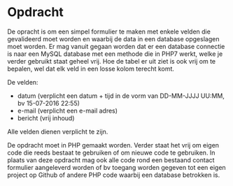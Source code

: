# Opdracht

De opracht is om een simpel formulier te maken met enkele velden die gevalideerd moet worden en waarbij de data in een database opgeslagen moet worden. 
Er mag vanuit gegaan worden dat er een database connectie is naar een MySQL database met een methode die in PHP7 werkt, welke je verder gebruikt staat geheel vrij. 
Hoe de tabel er uit ziet is ook vrij om te bepalen, wel dat elk veld in een losse kolom terecht komt.

De velden:
- datum (verplicht een datum + tijd in de vorm van DD-MM-JJJJ UU:MM, bv 15-07-2016 22:55)
- e-mail (verplicht een e-mail adres)
- bericht (vrij inhoud)

Alle velden dienen verplicht te zijn.

De opdracht moet in PHP gemaakt worden. Verder staat het vrij om eigen code die reeds bestaat te gebruiken of om nieuwe code te gebruiken. 
In plaats van deze opdracht mag ook alle code rond een bestaand contact formulier aangeleverd worden of bv toegang worden gegeven tot een eigen project op Github of andere PHP code waarbij een database betrokken is.
